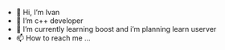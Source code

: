 - 👋 Hi, I’m Ivan
- 👀 I’m c++ developer
- 🌱 I’m currently learning boost and i’m planning learn userver
- 📫 How to reach me ...

<!---
BAHOO08/BAHOO08 is a ✨ special ✨ repository because its `README.md` (this file) appears on your GitHub profile.
You can click the Preview link to take a look at your changes.
--->
